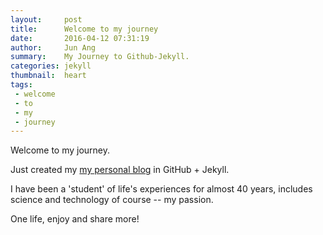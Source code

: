 ```yaml
---
layout:     post
title:      Welcome to my journey
date:       2016-04-12 07:31:19
author:     Jun Ang
summary:    My Journey to Github-Jekyll.
categories: jekyll
thumbnail:  heart
tags:
 - welcome
 - to
 - my
 - journey
---
```


Welcome to my journey.

Just created my [my personal blog][1] in GitHub + Jekyll.

I have been a 'student' of life's experiences for almost 40 years, includes science and technology of course -- my passion.

One life, enjoy and share more!

[1]: http://junang3.github.io/

